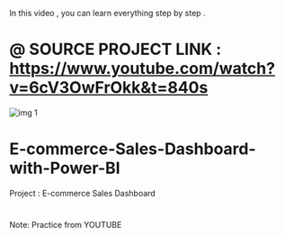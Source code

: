In this video , you can learn everything step by step .
#
#  @ SOURCE PROJECT LINK : https://www.youtube.com/watch?v=6cV3OwFrOkk&t=840s
![img 1](https://user-images.githubusercontent.com/101013518/229177506-89756ca9-1ce4-451d-909b-744367f48e55.png)
# E-commerce-Sales-Dashboard-with-Power-BI
Project : E-commerce Sales Dashboard 
# 
Note: Practice from YOUTUBE 
